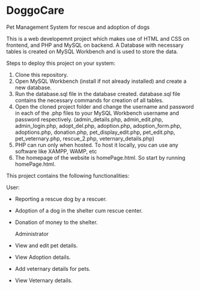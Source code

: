 # DoggoCare
Pet Management System for rescue and adoption of dogs

This is a web developemnt project which makes use of HTML and CSS on frontend, and PHP and MySQL on backend.
A Database with necessary tables is created on MySQL Workbench and is used to store the data.

Steps to deploy this project on your system:
1. Clone this repository.
2. Open MySQL Workbench (install if not already installed) and create a new database.
3. Run the database.sql file in the database created. database.sql file contains the necessary commands for creation of all tables.
4. Open the cloned project folder and change the username and password in each of the .php files to your MySQL Workbench username and password respectively. (admin_details.php, admin_edit.php, admin_login.php, adopt_del.php, adoption.php, adoption_form.php, adoptions.php, donation.php, pet_display_edit.php, pet_edit.php, pet_veternary.php, rescue_2.php, veternary_details.php)
5. PHP can run only when hosted. To host it locally, you can use any software like XAMPP, WAMP, etc
6. The homepage of the website is homePage.html. So start by running homePage.html.

This project contains the following functionalities:
  
  User:
- Reporting a rescue dog by a rescuer.
- Adoption of a dog in the shelter cum rescue center.
- Donation of money to the shelter.

  Administrator
- View and edit pet details.
- View Adoption details.
- Add veternary details for pets.
- View Veternary details.
